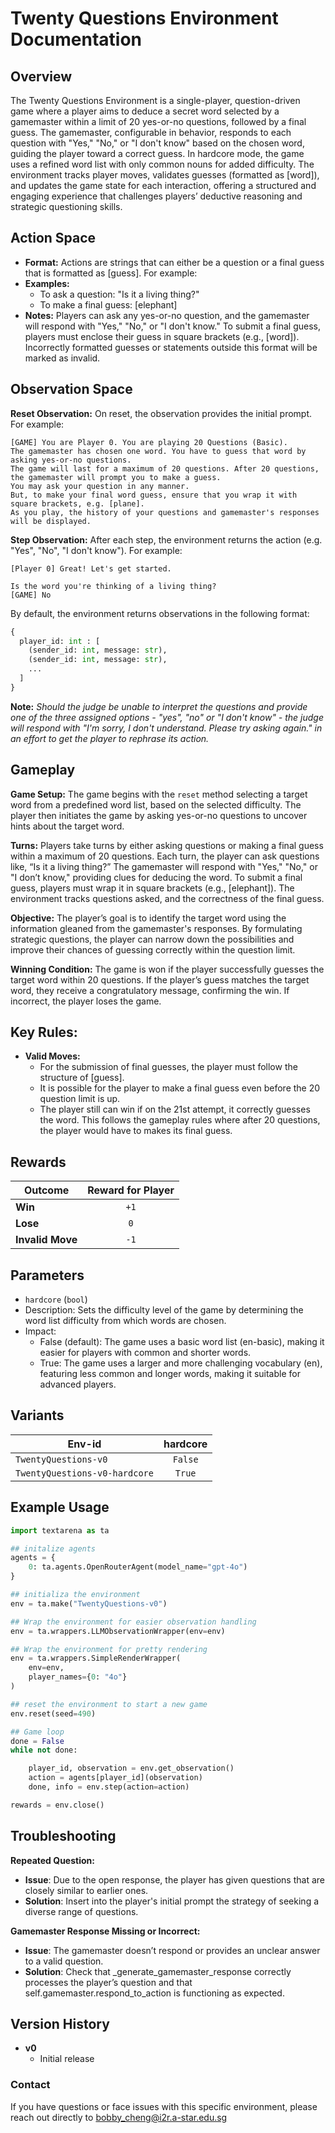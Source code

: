 # Twenty Questions Environment Documentation

## Overview

The Twenty Questions Environment is a single-player, question-driven game where a player aims to deduce a secret word selected by a gamemaster within a limit of 20 yes-or-no questions, followed by a final guess. The gamemaster, configurable in behavior, responds to each question with "Yes," "No," or "I don't know" based on the chosen word, guiding the player toward a correct guess. In hardcore mode, the game uses a refined word list with only common nouns for added difficulty. The environment tracks player moves, validates guesses (formatted as [word]), and updates the game state for each interaction, offering a structured and engaging experience that challenges players’ deductive reasoning and strategic questioning skills.

## Action Space
- **Format:** Actions are strings that can either be a question or a final guess that is formatted as [guess]. For example:
- **Examples:**
    - To ask a question: "Is it a living thing?"
    - To make a final guess: [elephant]
- **Notes:** Players can ask any yes-or-no question, and the gamemaster will respond with "Yes," "No," or "I don't know." To submit a final guess, players must enclose their guess in square brackets (e.g., [word]). Incorrectly formatted guesses or statements outside this format will be marked as invalid.

## Observation Space
**Reset Observation:**
On reset, the observation provides the initial prompt. For example:
```plaintext
[GAME] You are Player 0. You are playing 20 Questions (Basic).
The gamemaster has chosen one word. You have to guess that word by asking yes-or-no questions.
The game will last for a maximum of 20 questions. After 20 questions, the gamemaster will prompt you to make a guess.
You may ask your question in any manner.
But, to make your final word guess, ensure that you wrap it with square brackets, e.g. [plane].
As you play, the history of your questions and gamemaster's responses will be displayed.
```

**Step Observation:**
After each step, the environment returns the action (e.g. "Yes", "No", "I don't know"). For example:
```plaintext
[Player 0] Great! Let's get started.

Is the word you're thinking of a living thing?
[GAME] No
```

By default, the environment returns observations in the following format:
```python
{
  player_id: int : [
    (sender_id: int, message: str),
    (sender_id: int, message: str),
    ...
  ]
}
```

**Note:** _Should the judge be unable to interpret the questions and provide one of the three assigned options - "yes", "no" or "I don't know" - the judge will respond with "I'm sorry, I don't understand. Please try asking again." in an effort to get the player to rephrase its action._


## Gameplay
**Game Setup:** The game begins with the `reset` method selecting a target word from a predefined word list, based on the selected difficulty. The player then initiates the game by asking yes-or-no questions to uncover hints about the target word.

**Turns:** Players take turns by either asking questions or making a final guess within a maximum of 20 questions. Each turn, the player can ask questions like, “Is it a living thing?” The gamemaster will respond with "Yes," "No," or "I don’t know," providing clues for deducing the word. To submit a final guess, players must wrap it in square brackets (e.g., [elephant]). The environment tracks questions asked, and the correctness of the final guess.

**Objective:** The player’s goal is to identify the target word using the information gleaned from the gamemaster's responses. By formulating strategic questions, the player can narrow down the possibilities and improve their chances of guessing correctly within the question limit.

**Winning Condition:** The game is won if the player successfully guesses the target word within 20 questions. If the player’s guess matches the target word, they receive a congratulatory message, confirming the win. If incorrect, the player loses the game.

## Key Rules:

- **Valid Moves:**
    - For the submission of final guesses, the player must follow the structure of [guess].
    - It is possible for the player to make a final guess even before the 20 question limit is up.
    - The player still can win if on the 21st attempt, it correctly guesses the word. This follows the gameplay rules where after 20 questions, the player would have to makes its final guess.

## Rewards
| Outcome          | Reward for Player |
|------------------|:-----------------:|
| **Win**          |       `+1`        |
| **Lose**         |       `0`         |
| **Invalid Move** |       `-1`        |

## Parameters
- `hardcore` (`bool`)
- Description: Sets the difficulty level of the game by determining the word list difficulty from which words are chosen.
- Impact:
    - False (default): The game uses a basic word list (en-basic), making it easier for players with common and shorter words.
    - True: The game uses a larger and more challenging vocabulary (en), featuring less common and longer words, making it suitable for advanced players.

## Variants

| Env-id                       | hardcore |
|------------------------------|:--------:|
| `TwentyQuestions-v0`         | `False`  |
| `TwentyQuestions-v0-hardcore`|  `True`  |

## Example Usage

```python
import textarena as ta

## initalize agents
agents = {
    0: ta.agents.OpenRouterAgent(model_name="gpt-4o")
}

## initializa the environment
env = ta.make("TwentyQuestions-v0")

## Wrap the environment for easier observation handling
env = ta.wrappers.LLMObservationWrapper(env=env)

## Wrap the environment for pretty rendering
env = ta.wrappers.SimpleRenderWrapper(
    env=env,
    player_names={0: "4o"}
)

## reset the environment to start a new game
env.reset(seed=490)

## Game loop
done = False
while not done:

    player_id, observation = env.get_observation()
    action = agents[player_id](observation)
    done, info = env.step(action=action)

rewards = env.close()
```

## Troubleshooting

**Repeated Question:**

- **Issue**: Due to the open response, the player has given questions that are closely similar to earlier ones.
- **Solution**: Insert into the player's initial prompt the strategy of seeking a diverse range of questions.

**Gamemaster Response Missing or Incorrect:**

  - **Issue**: The gamemaster doesn’t respond or provides an unclear answer to a valid question.
  - **Solution**: Check that _generate_gamemaster_response correctly processes the player’s question and that self.gamemaster.respond_to_action is functioning as expected.


## Version History
- **v0**
  - Initial release 


### Contact
If you have questions or face issues with this specific environment, please reach out directly to bobby_cheng@i2r.a-star.edu.sg